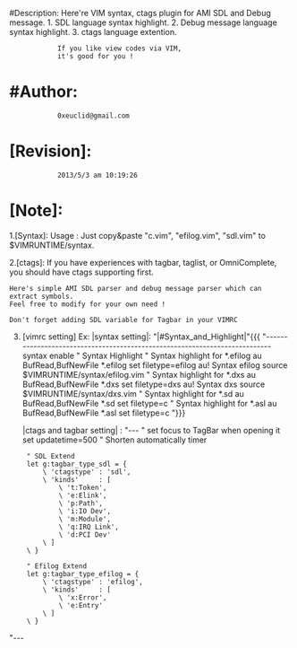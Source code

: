 #Description:
                Here're VIM syntax, ctags plugin for AMI SDL and Debug message. 
                1. SDL language syntax highlight.
                2. Debug message language syntax highlight.
                3. ctags language extention.

                If you like view codes via VIM, 
                it's good for you !
#Author:
====================================================================================
                0xeuclid@gmail.com

[Revision]:     
====================================================================================
                2013/5/3 am 10:19:26

[Note]:
====================================================================================

1.[Syntax]:
    Usage : Just copy&paste "c.vim", "efilog.vim", "sdl.vim" to $VIMRUNTIME/syntax. 

2.[ctags]:
    If you have experiences with tagbar, taglist, or OmniComplete, 
    you should have ctags supporting first. 
    
    Here's simple AMI SDL parser and debug message parser which can extract symbols. 
    Feel free to modify for your own need !

    Don't forget adding SDL variable for Tagbar in your VIMRC 
3. [vimrc setting] Ex:
    |syntax setting|:
        "|#Syntax_and_Highlight|"{{{
        "--------------------------------------------------------------------------- 
        syntax enable     " Syntax Highlight
        " Syntax highlight for *.efilog 
        au BufRead,BufNewFile *.efilog set filetype=efilog
        au! Syntax efilog source $VIMRUNTIME/syntax/efilog.vim
        " Syntax highlight for *.dxs 
        au BufRead,BufNewFile *.dxs set filetype=dxs
        au! Syntax dxs source $VIMRUNTIME/syntax/dxs.vim
        " Syntax highlight for *.sd
        au BufRead,BufNewFile *.sd set filetype=c
        " Syntax highlight for *.asl
        au BufRead,BufNewFile *.asl set filetype=c
        "}}}

    |ctags and tagbar setting| :
        "---
        " set focus to TagBar when opening it
        set updatetime=500 " Shorten automatically timer

        " SDL Extend
        let g:tagbar_type_sdl = {
            \ 'ctagstype' : 'sdl',
            \ 'kinds'     : [
                \ 't:Token',
                \ 'e:Elink',
                \ 'p:Path',
                \ 'i:IO Dev',
                \ 'm:Module',
                \ 'q:IRQ Link',
                \ 'd:PCI Dev'
            \ ]
        \ }

        " Efilog Extend
        let g:tagbar_type_efilog = {
            \ 'ctagstype' : 'efilog',
            \ 'kinds'     : [
                \ 'x:Error',
                \ 'e:Entry'
            \ ]
        \ }
"---
